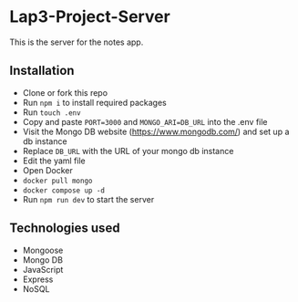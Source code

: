 # Lap3-Project-Server

This is the server for the notes app.
## Installation

- Clone or fork this repo
- Run `npm i` to install required packages
- Run `touch .env`
- Copy and paste `PORT=3000` and `MONGO_ARI=DB_URL` into the .env file
- Visit the Mongo DB website (https://www.mongodb.com/) and set up a db instance
- Replace `DB_URL` with the URL of your mongo db instance
- Edit the yaml file 
- Open Docker
- `docker pull mongo`
- `docker compose up -d`
- Run `npm run dev` to start the server

## Technologies used
- Mongoose 
- Mongo DB
- JavaScript
- Express
- NoSQL
